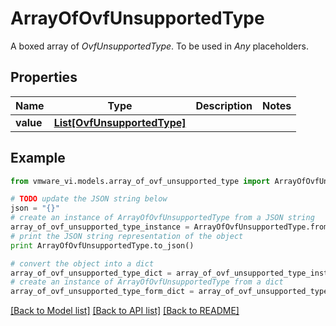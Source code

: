 # ArrayOfOvfUnsupportedType

A boxed array of *OvfUnsupportedType*. To be used in *Any* placeholders. 

## Properties
Name | Type | Description | Notes
------------ | ------------- | ------------- | -------------
**value** | [**List[OvfUnsupportedType]**](OvfUnsupportedType.md) |  | 

## Example

```python
from vmware_vi.models.array_of_ovf_unsupported_type import ArrayOfOvfUnsupportedType

# TODO update the JSON string below
json = "{}"
# create an instance of ArrayOfOvfUnsupportedType from a JSON string
array_of_ovf_unsupported_type_instance = ArrayOfOvfUnsupportedType.from_json(json)
# print the JSON string representation of the object
print ArrayOfOvfUnsupportedType.to_json()

# convert the object into a dict
array_of_ovf_unsupported_type_dict = array_of_ovf_unsupported_type_instance.to_dict()
# create an instance of ArrayOfOvfUnsupportedType from a dict
array_of_ovf_unsupported_type_form_dict = array_of_ovf_unsupported_type.from_dict(array_of_ovf_unsupported_type_dict)
```
[[Back to Model list]](../README.md#documentation-for-models) [[Back to API list]](../README.md#documentation-for-api-endpoints) [[Back to README]](../README.md)


